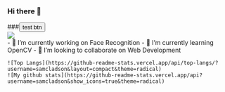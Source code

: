 ### Hi there 👋
<!DOCTYPE html>
<html>
  <head>
      <link href='https://stackpath.bootstrapcdn.com/bootstrap/4.5.2/css/bootstrap.min.css'>
  </head>
 <body>
   ###<button class="btn">test btn</button>
    <div class='row'>
      <div class='col-6'>
      <img src='https://i.pinimg.com/originals/8c/9a/07/8c9a079986a4ce112882fea6db3ffdee.gif'>
      </div>
      <div class='col-6'>
      - 🔭 I’m currently working on Face Recognition
      - 🌱 I’m currently learning OpenCV
      - 👯 I’m looking to collaborate on Web Development
      </div>
    </div>
   
    ![Top Langs](https://github-readme-stats.vercel.app/api/top-langs/?username=samcladson&layout=compact&theme=radical)
    ![My github stats](https://github-readme-stats.vercel.app/api?username=samcladson&show_icons=true&theme=radical)
</body>
</html>
